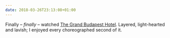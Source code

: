 ```yaml
---
date: 2018-03-26T23:13:08+01:00
---
```

Finally – *finally* – watched [The Grand Budapest Hotel](http://www.imdb.com/title/tt2278388/). Layered, light-hearted and lavish; I enjoyed every choreographed second of it.
